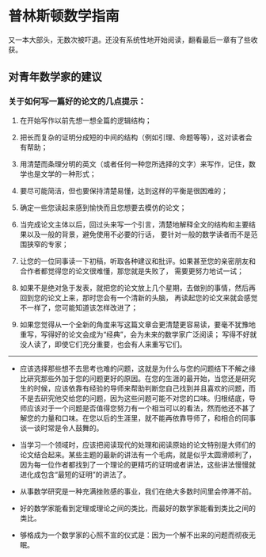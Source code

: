 # 普林斯顿数学指南 <Badge type="warning" text="WIP" />

又一本大部头，无数次被吓退。还没有系统性地开始阅读，翻看最后一章有了些收获。

## 对青年数学家的建议

### 关于如何写一篇好的论文的几点提示：

1.  在开始写作以前先想一想全篇的逻辑结构；

2.  把长而复杂的证明分成短的中间的结构（例如引理、命题等等），这对读者会有帮助；

3.  用清楚而条理分明的英文（或者任何一种您所选择的文字）来写作，记住，数学也是文学的一种形式；

4.  要尽可能简洁，但也要保持清楚易懂，达到这样的平衡是很困难的；

5.  确定一些您读起来感到愉快而且您想要去模仿的论文；

6.  当完成论文主体以后，回过头来写一个引言，清楚地解释全文的结构和主要结果以及一般的背景，避免使用不必要的行话，
    要针对一般的数学读者而不是范围狭窄的专家；

7.  让您的一位同事读一下初稿，听取各种建议和批评。如果甚至您的亲密朋友和合作者都觉得您的论文很难懂，那您就是失败了，
    需要更努力地试一试；

8.  如果不是绝对急于发表，就把您的论文放上几个星期，去做别的事情，然后再回到您的论文上来，那时您会有一个清新的头脑，
    再读起您的论文来就会感觉不一样了，您可能知道该怎样改进了；

9.  如果您觉得从一个全新的角度来写这篇文章会更清楚更容易读，要毫不犹豫地重写，写得好的论文会成为“经典”，会为未来的数学家广泛阅读；
    写得不好就没人读了，即使它们充分重要，也会有人来重写它们。

***

*   应该选择那些想不去思考也难的问题，这就是为什么与您的问题结下不解之缘比研究那些外加于您的问题更好的原因。在您的生涯的最开始，当您还是研究生的时候，应该依靠有经验的导师来帮助判断您自己找到并且喜欢的问题，而不是去研究他交给您的问题，因为这些问题可能不对您的口味。归根结底，导师应该对于一个问题是否值得您努力有一个相当可以的看法，然而他还不甚了解您的力量和口味。在您以后的生涯里，就不能再依靠导师了，和相合的同事谈一谈时常是令人鼓舞的。

*   当学习一个领域时，应该把阅读现代的处理和阅读原始的论文特别是大师们的论文结合起来。某些主题的最新的讲法有一个毛病，就是似乎太圆滑顺利了，因为每一位作者都找到了一个理论的更精巧的证明或者讲法，这些讲法慢慢就进化成包含“最短的证明”的讲法了。

*   从事数学研究是一种充满挫败感的事业，我们在绝大多数时间里会停滞不前。

*   好的数学家能看到定理或理论之间的类比，而最好的数学家能看到类比之间的类比。

*   够格成为一个数学家的心照不宣的仪式是：因为一个解不出来的问题而彻夜无眠。
